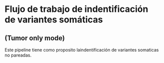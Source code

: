 # Flujo de trabajo de indentificación de variantes somáticas 
## (Tumor only mode)

Este pipeline tiene como proposito laindentificación de variantes somaticas no pareadas.
